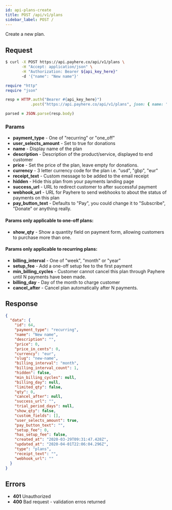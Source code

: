 ```yaml
---
id: api-plans-create
title: POST /api/v1/plans
sidebar_label: POST /
---
```


Create a new plan.

## Request

<!--DOCUSAURUS_CODE_TABS-->
<!--Curl-->
```sh
$ curl -X POST https://api.payhere.co/api/v1/plans \
       -H "Accept: application/json" \
       -H "Authorization: Bearer ${api_key_here}"
       -d '{"name": "New name"}'
```
<!--Ruby-->
```ruby
require "http"
require "json"

resp = HTTP.auth("Bearer #{api_key_here}")
           .post("https://api.payhere.co/api/v1/plans", json: { name: "New name" })

parsed = JSON.parse(resp.body)
```
<!--END_DOCUSAURUS_CODE_TABS-->

### Params

- **payment_type** - One of "recurring" or "one_off"
- **user_selects_amount** - Set to true for donations
- **name** - Display name of the plan
- **description** - Description of the product/service, displayed to end customer
- **price** - Set the price of the plan, leave empty for donations.
- **currency** - 3 letter currency code for the plan i.e. "usd", "gbp", "eur"
- **receipt_text** - Custom message to be added to the email receipt
- **hidden** - Hide this plan from your payments landing page
- **success_url** - URL to redirect customer to after successful payment
- **webhook_url** - URL for Payhere to send webhooks to about the status of payments on this plan
- **pay_button_text** - Defaults to "Pay", you could change it to "Subscribe", "Donate" or anything really.

#### Params only applicable to one-off plans:

- **show_qty** - Show a quantity field on payment form, allowing customers to purchase more than one.

#### Params only applicable to recurring plans:

- **billing_interval** - One of "week", "month" or "year"
- **setup_fee** - Add a one-off setup fee to the first payment
- **min_billing_cycles** - Customer cannot cancel this plan through Payhere until N payments have been made.
- **billing_day** - Day of the month to charge customer
- **cancel_after** - Cancel plan automatically after N payments.

## Response

```json
{
  "data": {
    "id": 64,
    "payment_type": "recurring",
    "name": "New name",
    "description": "",
    "price": 0,
    "price_in_cents": 0,
    "currency": "eur",
    "slug": "new-name",
    "billing_interval": "month",
    "billing_interval_count": 1,
    "hidden": false,
    "min_billing_cycles": null,
    "billing_day": null,
    "limited_qty": false,
    "qty": 0,
    "cancel_after": null,
    "success_url": "",
    "trial_period_days": null,
    "show_qty": false,
    "custom_fields": [],
    "user_selects_amount": true,
    "pay_button_text": "",
    "setup_fee": 0,
    "has_setup_fee": false,
    "created_at": "2020-03-29T09:31:47.428Z",
    "updated_at": "2020-04-01T22:06:04.296Z",
    "type": "plans",
    "receipt_text": "",
    "webhook_url": ""
  }
}
```

## Errors

- **401** Unauthorized
- **400** Bad request - validation erros returned
